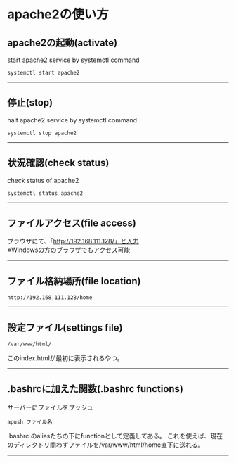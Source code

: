 # apache2の使い方


## apache2の起動(activate)
start apache2 service by systemctl command
```
systemctl start apache2
```



***



## 停止(stop)
halt apache2 service by systemctl command
```
systemctl stop apache2
```



***



## 状況確認(check status)
check status of apache2
```
systemctl status apache2
```



***



## ファイルアクセス(file access)
ブラウザにて、「http://192.168.111.128/」と入力  
※Windowsの方のブラウザでもアクセス可能



***



## ファイル格納場所(file location)
```
http://192.168.111.128/home
```



***



## 設定ファイル(settings file)
```
/var/www/html/
```
このindex.htmlが最初に表示されるやつ。



***



## .bashrcに加えた関数(.bashrc functions)
サーバーにファイルをプッシュ
```
apush ファイル名
```
.bashrc のaliasたちの下にfunctionとして定義してある。
これを使えば、現在のディレクトリ問わずファイルを/var/www/html/home直下に送れる。



***

